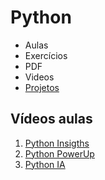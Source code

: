 # Python
* Aulas
* Exercícios
* PDF
* Videos
* [Projetos](https://github.com/Xaixen/Python3/tree/main/Exerc%C3%ADcios%203/Projetos)

## Vídeos aulas
1. [Python Insigths](https://youtu.be/8XbjhM0xXZs?si=CWSPygoosSaDhQaF)
2. [Python PowerUp](https://youtu.be/_nZg52PLesc?si=3EPcdmf4_dPCSlll)
3. [Python IA](https://youtu.be/37jqE-2Azao?si=vpSPUiSeN1dwWvC4)
